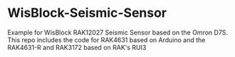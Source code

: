 # WisBlock-Seismic-Sensor
Example for WisBlock RAK12027 Seismic Sensor based on the Omron D7S. This repo includes the code for RAK4631 based on Arduino and the RAK4631-R and RAK3172 based on RAK's RUI3
